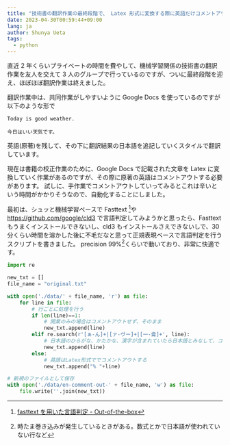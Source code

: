 ```yaml
---
title: "技術書の翻訳作業の最終段階で、 Latex 形式に変換する際に英語だけコメントアウトして、日本語はそのまま残す Python スクリプト"
date: 2023-04-30T00:59:44+09:00
lang: ja
author: Shunya Ueta
tags:
  - python
---
```


直近 2 年くらいプライベートの時間を費やして、機械学習関係の技術書の翻訳作業を友人を交えて 3 人のグループで行っているのですが、ついに最終段階を迎え、ほぼほぼ翻訳作業は終えました。

翻訳作業中は、共同作業がしやすいように Google Docs を使っているのですが以下のような形で

```
Today is good weather.

今日はいい天気です。
```

英語(原著)を残して、その下に翻訳結果の日本語を追記していくスタイルで翻訳しています。

現在は書籍の校正作業のために、Google Docs で記載された文章を Latex に変換していく作業があるのですが、その際に原著の英語はコメントアウトする必要があります。
試しに、手作業でコメントアウトしていってみるとこれは辛いという時間がかかりそうなので、自動化することにしました。

最初は、シュッと機械学習ベースで Fasttext [^fasttext]や https://github.com/google/cld3 で言語判定してみようかと思ったら、Fasttext もうまくインストールできないし、cld3 もインストールさえできないしで、30 分くらい時間を溶かした後に不毛だなと思って正規表現ベースで言語判定を行うスクリプトを書きました。
precision 99%[^false]くらいで動いており、非常に快適です。

```python
import re

new_txt = []
file_name = "original.txt"

with open('./data/' + file_name, 'r') as file:
    for line in file:
        # 行ごとに処理を行う
        if len(line)==1:
            # 開業のみの場合はコメントアウトせず、そのまま
            new_txt.append(line)
        elif re.search(r'[ぁ-ん]+|[ァ-ヴー]+|[一-龠]+', line):
            # 日本語のひらがな、かたかな、漢字が含まれていたら日本語とみなして、コメントアウトをしない
            new_txt.append(line)
        else:
            # 英語はLatex形式ででコメントアウトする
            new_txt.append("% "+line)

# 新規のファイルとして保存
with open('./data/en-comment-out-' + file_name, 'w') as file:
    file.write(''.join(new_txt))
```

[^fasttext]: [fasttext を用いた言語判定 \- Out\-of\-the\-box](https://yag-ays.github.io/project/fasttext_language_identification/)
[^false]: 時たま巻き込みが発生しているときがある。数式とかで日本語が使われていない行など
